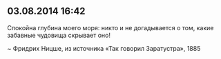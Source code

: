 ## 03.08.2014 16:42

Спокойна глубина моего моря: никто и не догадывается о том, какие забавные чудовища скрывает оно!

~ Фридрих Ницше, из источника «Так говорил Заратустра», 1885
